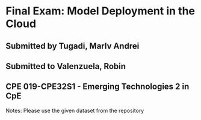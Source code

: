# Final Exam: Model Deployment in the Cloud
## Submitted by Tugadi, Marlv Andrei
## Submitted to Valenzuela, Robin
## CPE 019-CPE32S1 - Emerging Technologies 2 in CpE


Notes: Please use the given dataset from the repository


 

